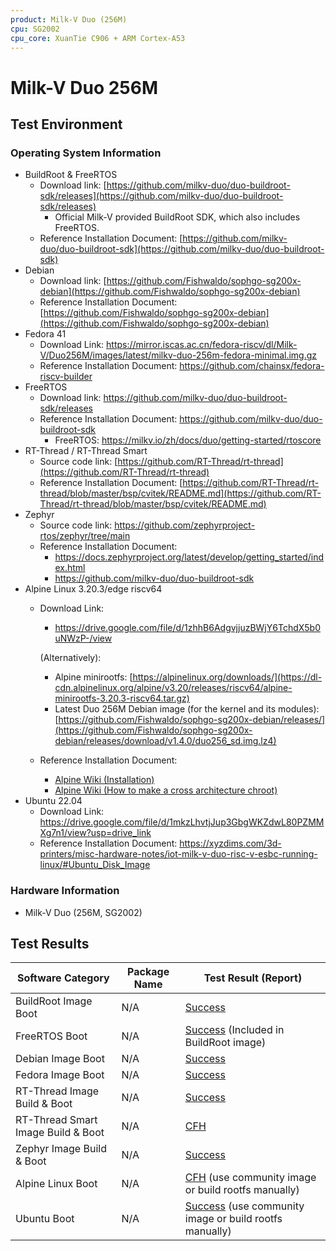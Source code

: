 ```yaml
---
product: Milk-V Duo (256M)
cpu: SG2002
cpu_core: XuanTie C906 + ARM Cortex-A53
---
```


# Milk-V Duo 256M

## Test Environment

### Operating System Information

- BuildRoot & FreeRTOS
  - Download link: [https://github.com/milkv-duo/duo-buildroot-sdk/releases](https://github.com/milkv-duo/duo-buildroot-sdk/releases)
    - Official Milk-V provided BuildRoot SDK, which also includes FreeRTOS.
  - Reference Installation Document: [https://github.com/milkv-duo/duo-buildroot-sdk](https://github.com/milkv-duo/duo-buildroot-sdk)
- Debian
  - Download link: [https://github.com/Fishwaldo/sophgo-sg200x-debian](https://github.com/Fishwaldo/sophgo-sg200x-debian)
  - Reference Installation Document: [https://github.com/Fishwaldo/sophgo-sg200x-debian](https://github.com/Fishwaldo/sophgo-sg200x-debian)
- Fedora 41
  - Download Link: https://mirror.iscas.ac.cn/fedora-riscv/dl/Milk-V/Duo256M/images/latest/milkv-duo-256m-fedora-minimal.img.gz
  - Reference Installation Document: https://github.com/chainsx/fedora-riscv-builder
- FreeRTOS
  - Download link: https://github.com/milkv-duo/duo-buildroot-sdk/releases
  - Reference Installation Document: https://github.com/milkv-duo/duo-buildroot-sdk
      - FreeRTOS: https://milkv.io/zh/docs/duo/getting-started/rtoscore
- RT-Thread / RT-Thread Smart
  - Source code link: [https://github.com/RT-Thread/rt-thread](https://github.com/RT-Thread/rt-thread)
  - Reference Installation Document: [https://github.com/RT-Thread/rt-thread/blob/master/bsp/cvitek/README.md](https://github.com/RT-Thread/rt-thread/blob/master/bsp/cvitek/README.md)
- Zephyr
  - Source code link: https://github.com/zephyrproject-rtos/zephyr/tree/main
  - Reference Installation Document:
      - https://docs.zephyrproject.org/latest/develop/getting_started/index.html
      - https://github.com/milkv-duo/duo-buildroot-sdk
- Alpine Linux 3.20.3/edge riscv64
  - Download Link: 
    - https://drive.google.com/file/d/1zhhB6AdgvjjuzBWjY6TchdX5b0uNWzP-/view

    (Alternatively):
    
    - Alpine minirootfs: [https://alpinelinux.org/downloads/](https://dl-cdn.alpinelinux.org/alpine/v3.20/releases/riscv64/alpine-minirootfs-3.20.3-riscv64.tar.gz)
    - Latest Duo 256M Debian image (for the kernel and its modules): [https://github.com/Fishwaldo/sophgo-sg200x-debian/releases/](https://github.com/Fishwaldo/sophgo-sg200x-debian/releases/download/v1.4.0/duo256_sd.img.lz4)
  - Reference Installation Document: 
    - [Alpine Wiki (Installation)](https://wiki.alpinelinux.org/wiki/Installation)
    - [Alpine Wiki (How to make a cross architecture chroot)](https://wiki.alpinelinux.org/wiki/How_to_make_a_cross_architecture_chroot)
- Ubuntu 22.04
  - Download Link: https://drive.google.com/file/d/1mkzLhvtjJup3GbgWKZdwL80PZMMXg7n1/view?usp=drive_link
  - Reference Installation Document: https://xyzdims.com/3d-printers/misc-hardware-notes/iot-milk-v-duo-risc-v-esbc-running-linux/#Ubuntu_Disk_Image

### Hardware Information

- Milk-V Duo (256M, SG2002)

## Test Results

| Software Category                  | Package Name | Test Result (Report)                                             |
| ---------------------------------- | ------------ | ---------------------------------------------------------------- |
| BuildRoot Image Boot               | N/A          | [Success][BuildRoot]                                             |
| FreeRTOS Boot                      | N/A          | [Success][FreeRTOS] (Included in BuildRoot image)                |
| Debian Image Boot                  | N/A          | [Success][Debian]                                                |
| Fedora Image Boot                  | N/A          | [Success][Fedora]                                                |
| RT-Thread Image Build & Boot       | N/A          | [Success][RT-Thread]                                             |
| RT-Thread Smart Image Build & Boot | N/A          | [CFH][RT-Smart]                                                  |
| Zephyr Image Build & Boot          | N/A          | [Success][Zephyr]                                                |
| Alpine Linux Boot                  | N/A          | [CFH][Alpine] (use community image or build rootfs manually)     |
| Ubuntu Boot                        | N/A          | [Success][Alpine] (use community image or build rootfs manually) |

[BuildRoot]: ./BuildRoot/README.md
[Debian]: ./Debian/README.md
[Fedora]: ./Fedora/README.md
[RT-Thread]: ./RT-Thread/README.md
[RT-Smart]: ./RT-Thread/README_RTSmart.md
[FreeRTOS]: ./FreeRTOS/README.md
[Zephyr]: ./Zephyr/README.md
[Alpine]: ./Alpine/README.md
[Ubuntu]: ./Ubuntu/README.md
